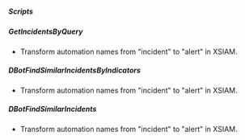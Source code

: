 ##### Scripts
##### GetIncidentsByQuery
- Transform automation names from "incident" to "alert" in XSIAM.


##### DBotFindSimilarIncidentsByIndicators
- Transform automation names from "incident" to "alert" in XSIAM.



##### DBotFindSimilarIncidents
- Transform automation names from "incident" to "alert" in XSIAM.
